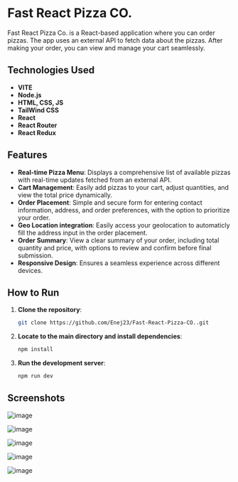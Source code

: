 # Fast React Pizza CO.

Fast React Pizza Co. is a React-based application where you can order pizzas. The app uses an external API to fetch data about the pizzas. After making your order, you can view and manage your cart seamlessly.

## Technologies Used

- **VITE**
- **Node.js**
- **HTML, CSS, JS**
- **TailWind CSS**
- **React**
- **React Router**
- **React Redux**


## Features

- **Real-time Pizza Menu**: Displays a comprehensive list of available pizzas with real-time updates fetched from an external API.
- **Cart Management**: Easily add pizzas to your cart, adjust quantities, and view the total price dynamically.
- **Order Placement**: Simple and secure form for entering contact information, address, and order preferences, with the option to prioritize your order.
- **Geo Location integration**: Easily access your geolocation to automaticly fill the address input in the order placement.
- **Order Summary**: View a clear summary of your order, including total quantity and price, with options to review and confirm before final submission.
- **Responsive Design**: Ensures a seamless experience across different devices.

## How to Run

1. **Clone the repository**:
   ```sh
   git clone https://github.com/Enej23/Fast-React-Pizza-CO..git
   
2. **Locate to the main directory and install dependencies**:
   ```sh
   npm install
   
3. **Run the development server**:
   ```sh
   npm run dev
   
## Screenshots

![image](https://github.com/user-attachments/assets/54e6bd38-f593-4241-bd65-f9a36820e18d)

![image](https://github.com/user-attachments/assets/a5176ab3-8e51-44b8-b4ac-7025f0c3c51c)

![image](https://github.com/user-attachments/assets/c52b93e4-513e-49e2-afd2-1f87137d3fe4)

![image](https://github.com/user-attachments/assets/d7922fe3-4046-4c19-a503-20c0b497f3d3)

![image](https://github.com/user-attachments/assets/13d759ce-9111-4d81-a14d-bba0f31a7eb9)

